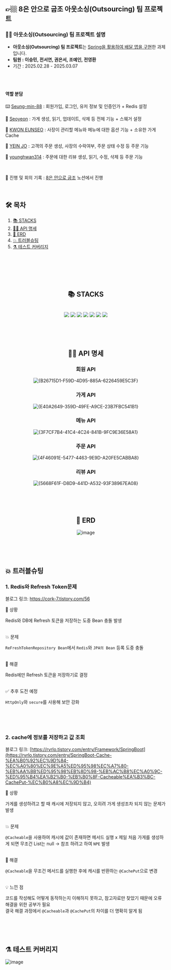 ## 👉🏼 8은 안으로 굽조 아웃소싱(Outsourcing) 팀 프로젝트

### 🙋‍♀️ 아웃소싱(Outsourcing) 팀 프로젝트 설명
- **아웃소싱(Outsourcing) 팀 프로젝트**는 <u>Spring을 활용하여 배달 앱을 구현</u>한 과제입니다.
- **팀원 : 이승민, 전서연, 권은서, 조예인, 전영환**
- 기간 : 2025.02.28 - 2025.03.07


<br><br>

#### 역할 분담
⌨️ [Seung-min-88](https://github.com/Seung-min-88) : 회원가입, 로그인, 유저 정보 및 인증인가 + Redis 설정  <p>
🗿 [Seoyeon](https://github.com/MythologyDevSeoyeon) : 가게 생성, 읽기, 업데이트, 삭제 등 전체 기능 + 스웨거 설정 <p>
🍊 [KWON EUNSEO](https://github.com/euuns) : 사장이 관리할 메뉴와 메뉴에 대한 옵션 기능 + 소유한 가게 Cache <p>
🐣 [YEIN JO](https://github.com/codingTrip-IT) : 고객의 주문 생성, 사장의 수락여부, 주문 상태 수정 등 주문 기능 <p>
🦥 [younghwan314](https://github.com/younghwan314) : 주문에 대한 리뷰 생성, 읽기, 수정, 삭제 등 주문 기능

<br>

📑 진행 및 회의 기록 : [8은 안으로 굽조](https://www.notion.so/teamsparta/8-1a82dc3ef514806a8fc4df81a08b34c1) 노션에서 진행

<br>

## 🛠 목차

1. [📚 STACKS](#-STACKS)
2. [👩🏻‍ API 명세](#-API-명세)
3. [👩 ERD](#-ERD)
4. [💥 트러블슈팅](#-트러블슈팅)
5. [⚗️ 테스트 커버리지](#-테스트-커버리지)
<br>   

<br><br><br>

<div align=center> 

## 📚 STACKS

<br>

  <img src="https://img.shields.io/badge/java-007396?style=for-the-badge&logo=java&logoColor=white"> 
<img src="https://img.shields.io/badge/mysql-4479A1?style=for-the-badge&logo=mysql&logoColor=white">
<img src="https://img.shields.io/badge/spring-6DB33F?style=for-the-badge&logo=spring&logoColor=white">
<img src="https://img.shields.io/badge/springboot-6DB33F?style=for-the-badge&logo=springboot&logoColor=white">
<img src="https://img.shields.io/badge/gradle-02303A?style=for-the-badge&logo=gradle&logoColor=white">
<img src="https://img.shields.io/badge/github-181717?style=for-the-badge&logo=github&logoColor=white">
  <img src="https://img.shields.io/badge/git-F05032?style=for-the-badge&logo=git&logoColor=white">

<br><br><br>

## 👩🏻‍ API 명세
### 회원 API
![{B26715D1-F59D-4D95-885A-6226459E5C3F}](https://github.com/user-attachments/assets/110ba700-4a0d-4266-941c-6283830d5fb8)


### 가게 API
![{E40A2649-359D-49FE-A9CE-23B7FBC541B1}](https://github.com/user-attachments/assets/839c5c63-67bf-47a4-a391-cd03bc315860)


### 메뉴 API
![{3F7CF7B4-41C4-4C24-841B-9FC9E36E58A1}](https://github.com/user-attachments/assets/d8faca05-8d4c-46d2-b424-23186f129120)


### 주문 API
![{4F46091E-5477-4463-9E9D-A20FE5CABBA8}](https://github.com/user-attachments/assets/b2c3d005-b212-4f1f-9e95-aaa79af8e1c5)


### 리뷰 API
![{5668F61F-D8D9-441D-A532-93F38967EA08}](https://github.com/user-attachments/assets/7068aa31-5b7a-44b8-bd43-9ed1ea7fecf1)


<br><br><br>

## 👩 ERD
![image](https://github.com/user-attachments/assets/3eb5b204-3bcc-4c29-a1a1-0059b95a415b)

<br><br><br>

<div align=left> 

## 💥 트러블슈팅

### 1. Redis와 Refresh Token문제
블로그 링크: https://cork-7.tistory.com/56


🔎 상황 <p>
Redis와 DB에 Refresh 토큰을 저장하는 도중 Bean 충돌 발생 <br><br>

💥 문제 <p>
`ReFreshTokenRepository Bean`에서 `Redis`와 `JPA의 Bean` 등록 도중 충돌 <br><br>

🚀 해결 <p>
Redis에만 Refresh 토큰을 저장하기로 결정 <br><br>

✅ 추후 도전 예정 <p>
`HttpOnly`와 `secure`를 사용해 보안 강화 <br><br>

<br><br>

### 2. cache에 정보를 저장하고 값 조회
블로그 링크: [https://rvrlo.tistory.com/entry/Framework/SpringBoot](https://rvrlo.tistory.com/entry/SpringBoot-Cache-%EA%B0%92%EC%9D%84-%EC%A0%80%EC%9E%A5%ED%95%98%EC%A7%80-%EB%AA%BB%ED%95%98%EB%8D%98-%EB%AC%B8%EC%A0%9C-%ED%95%B4%EA%B2%B0-%EB%B0%8F-Cacheable%EA%B3%BC-CachePut-%EC%B0%A8%EC%9D%B4)


🔎 상황 <p>
가게를 생성하려고 할 때 캐시에 저장되지 않고, 오히려 가게 생성조차 되지 않는 문제가 발생 <br><br>

💥 문제 <p>
`@Cacheable`을 사용하여 캐시에 값이 존재하면 메서드 실행 x
제일 처음 가게를 생성하게 되면 무조건 List는 null → 참조 하려고 하여 `NPE` 발생 <br><br>

🚀 해결 <p>
`@Cacheable`을 무조건 메서드를 실행한 후에 캐시를 반환하는 `@CachePut`으로 변경 <br><br>

💡 느낀 점 <p>
코드를 작성해도 어떻게 동작하는지 이해하지 못하고, 참고자료만 찾았기 때문에 오류 해결을 위한 공부가 필요 <br>
결국 해결 과정에서 `@Cacheable`과 `@CachePut`의 차이를 더 명확히 알게 됨

<br><br><br>

## ⚗️ 테스트 커버리지
![image](https://github.com/user-attachments/assets/6088c825-4142-433f-a07d-1886b3761771)

